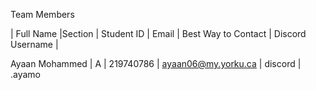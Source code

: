Team Members

| Full Name |Section | Student ID | Email | Best Way to Contact | Discord Username |

Ayaan Mohammed | A | 219740786 | ayaan06@my.yorku.ca | discord | .ayamo
